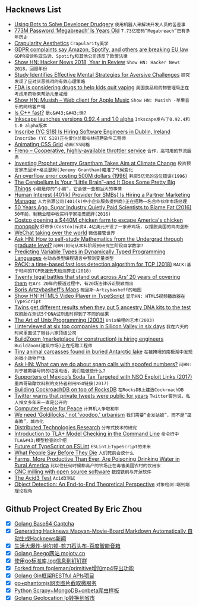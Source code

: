 ## Hacknews List


- [Using Bots to Solve Developer Drudgery](https://www.kensodev.com/posts/2019/01/18/using-bots-to-solve-developer-drudgery/)  `使用机器人来解决开发人员的苦差事`
- [773M Password ‘Megabreach’ Is Years Old](https://krebsonsecurity.com/2019/01/773m-password-megabreach-is-years-old/)  `7.73亿密码“Megabreach”已有多年历史`
- [Crapularity Aesthetics](https://makingandbreaking.org/article/crapularity-aesthetics/)  `Crapularity美学`
- [GDPR complaints say Amazon, Spotify, and others are breaking EU law](https://www.theverge.com/2019/1/18/18188174/gdpr-complaints-streaming-amazon-apple-spotify-netflix)  `GDPR投诉称亚马逊、Spotify和其他公司违反了欧盟法律`
- [Show HN: Hacker News 2018, Year in Review](https://chart.ly/stories/hacker-news-2018)  `Show HN: Hacker News 2018，回顾年份`
- [Study Identifies Effective Mental Strategies for Aversive Challenges](https://digest.bps.org.uk/2019/01/14/study-identifies-the-most-effective-mental-strategies-that-people-use-to-get-through-aversive-challenges/)  `研究发现了应对厌恶挑战的有效心理策略`
- [FDA is considering drugs to help kids quit vaping](https://lite.cnn.io/en/article/h_66afc59fee1feb0f28b5944c6a8b2384)  `美国食品和药物管理局正在考虑用药物来帮助儿童戒烟`
- [Show HN: Musish – Web client for Apple Music](https://musi.sh)  `Show HN: Musish -苹果音乐的网络客户端`
- [Is C&#43;&#43; fast?](https://zeuxcg.org/2019/01/17/is-c-fast/)  `是c&#43;&#43;快?`
- [Inkscape launches versions 0.92.4 and 1.0 alpha](https://inkscape.org/news/2019/01/17/inkscape-launches-version-0924/)  `Inkscape发布了0.92.4和1.0 alpha版本`
- [Inscribe (YC S18) Is Hiring Software Engineers in Dublin, Ireland](https://hire.withgoogle.com/public/jobs/inscribeai/view/P_AAAAAAGAADkHPDFXVieffr)  `Inscribe (YC S18)正在爱尔兰都柏林招聘软件工程师`
- [Animating CSS Grid](https://css-irl.info/animating-css-grid/)  `动画CSS网格`
- [Freno – Cooperative, highly-available throttler service](https://github.com/github/freno)  `合作，高可用的节流服务`
- [Investing Prophet Jeremy Grantham Takes Aim at Climate Change](https://www.bloomberg.com/news/articles/2019-01-17/jeremy-grantham-s-1-billion-plan-to-fight-climate-change)  `投资预言家杰里米•格兰瑟姆(Jeremy Grantham)瞄准了气候变化`
- [An overflow error costing 500M dollars (1996)](https://around.com/ariane.html)  `耗资5亿元的溢位错误(1996)`
- [The Cerebellum Is Your “Little Brain”–and It Does Some Pretty Big Things](https://www.scientificamerican.com/article/the-cerebellum-is-your-little-brain-and-it-does-some-pretty-big-things/)  `小脑是你的“小脑”，它会做一些相当大的事情`
- [Human Interest (401(k) Provider for SMBs) Is Hiring a Partner Marketing Manager](https://humaninterest.com/careers)  `人力资源公司(401(k)中小企业服务提供商)正在招聘一名合作伙伴市场经理`
- [50 Years Ago, Sugar Industry Quietly Paid Scientists to Blame Fat (2016)](https://www.npr.org/sections/thetwo-way/2016/09/13/493739074/50-years-ago-sugar-industry-quietly-paid-scientists-to-point-blame-at-fat)  `50年前，制糖业暗中收买科学家指责肥胖(2016)`
- [Costco opening a $440M chicken farm to escape America&#39;s chicken monopoly](https://www.cnbc.com/2018/12/05/costco--chickens-tyson-perdue-monopoly-america-agriculture-farming.html)  `好市多(Costco)斥资4.4亿美元开设了一家养鸡场，以摆脱美国的鸡肉垄断`
- [WeChat taking over the world](https://www.nytimes.com/2019/01/09/technology/personaltech/china-wechat.html)  `微信接管世界`
- [Ask HN: How to self-study Mathematics from the Undergrad through graduate level?](item?id=18939913)  `问HN:如何从本科阶段到研究生阶段自学数学?`
- [Predicting Variable Types in Dynamically Typed Programming Languages](https://arxiv.org/abs/1901.05138)  `在动态类型编程语言中预测变量类型`
- [RACK: a time-based fast loss detection algorithm for TCP (2018)](https://tools.ietf.org/id/draft-ietf-tcpm-rack-03.html)  `RACK:基于时间的TCP快速丢失检测算法(2018)`
- [Twenty legal battles that stand out across Ars’ 20 years of covering them](https://arstechnica.com/tech-policy/2019/01/20-legal-cases-across-20-years-these-are-our-favorites/)  `在Ars 20年的报道过程中，有20场法律诉讼脱颖而出`
- [Boris Artzybasheff’s Maps](https://makingmaps.net/2019/01/17/boris-artzybasheffs-maps/)  `鲍里斯·Artzybasheff的地图`
- [Show HN: HTML5 Video Player in TypeScript](https://github.com/matvp91/indigo-player)  `显示HN: HTML5视频播放器在TypeScript`
- [Twins get different results when they put 5 ancestry DNA kits to the test](https://www.cbc.ca/news/technology/dna-ancestry-kits-twins-marketplace-1.4980976)  `双胞胎在测试5个DNA试剂盒时得到了不同的结果`
- [The Art of Unix Programming (2003)](https://arp242.net/the-art-of-unix-programming/)  `Unix编程的艺术(2003)`
- [I interviewed at six top companies in Silicon Valley in six days](https://blog.usejournal.com/i-interviewed-at-six-top-companies-in-silicon-valley-in-six-days-and-stumbled-into-six-job-offers-fe9cc7bbc996)  `我在六天的时间里面试了硅谷六家顶级公司`
- [BuildZoom (marketplace for construction) is hiring engineers](https://jobs.lever.co/buildzoom)  `BuildZoom(建筑市场)正在招聘工程师`
- [Tiny animal carcasses found in buried Antarctic lake](https://www.nature.com/articles/d41586-019-00106-z)  `在被掩埋的南极湖中发现的微小动物尸体`
- [Ask HN: What can we do about spam calls with spoofed numbers?](item?id=18941190)  `问HN:对于被欺骗号码的垃圾电话，我们能做些什么?`
- [Supporters of Mexico’s Soda Tax Targeted with NSO Exploit Links (2017)](https://citizenlab.ca/2017/02/bittersweet-nso-mexico-spyware/)  `墨西哥碳酸饮料税的支持者利用NSO链接(2017)`
- [Building CockroachDB on top of RocksDB](https://www.cockroachlabs.com/blog/cockroachdb-on-rocksd/)  `在RocksDB上建造CockroachDB`
- [Twitter warns that private tweets were public for years](https://www.bbc.com/news/technology-46918859)  `Twitter警告说，私人推文多年来一直是公开的`
- [Computer People for Peace](https://eli.naeher.name/computer-people-for-peace/)  `计算机人争取和平`
- [We need ‘Goldilocks,’ not ‘voodoo,’ urbanism](https://www.cnu.org/publicsquare/2019/01/16/we-need-%E2%80%98goldilocks%E2%80%99-not-%E2%80%98voodoo%E2%80%99-urbanism)  `我们需要“金发姑娘”，而不是“巫毒教”，城市化`
- [Distributed Technologies Research](https://dtr.org/)  `分布式技术的研究`
- [Introduction to TLA&#43; Model Checking in the Command Line](https://medium.com/@bellmar/introduction-to-tla-model-checking-in-the-command-line-c6871700a6a2)  `命令行中TLA&#43;模型检查的介绍`
- [Future of TypeScript on ESLint](https://eslint.org/blog/2019/01/future-typescript-eslint)  `ESLint上TypeScript的未来`
- [What People Say Before They Die](https://www.theatlantic.com/family/archive/2019/01/how-do-people-communicate-before-death/580303/)  `人们死前会说什么`
- [Farms, More Productive Than Ever, Are Poisoning Drinking Water in Rural America](https://www.wsj.com/articles/farms-more-productive-than-ever-are-poisoning-drinking-water-in-rural-america-11547826031)  `比以往任何时候都高产的农场正在毒害美国农村的饮用水`
- [CNC milling with open source software](https://opensource.com/article/19/1/cnc-milling-open-source-software)  `数控铣削与开源软件`
- [The Acid3 Test](http://acid3.acidtests.org/)  `Acid3测试`
- [Object Detection: An End-to-End Theoretical Perspective](https://mlwhiz.com/blog/2018/09/22/object_detection/)  `对象检测:端到端理论视角`

## Github Project Created By Eric Zhou

- [x] [Golang Base64 Captcha](https://github.com/mojocn/base64Captcha)
- [x] [Generating Hacknews Maoyan-Movie-Board Markdown Automatically 自动生成Hacknews新闻](https://github.com/dejavuzhou/md-genie)
- [x] [生活大爆炸-谢尔顿-剪刀石头布-百度智能音箱](https://github.com/mojocn/dueros-bang-game)
- [x] [Golang Beego网站 mojotv.cn](https://github.com/mojocn/www.mojotv.cn)
- [x] [使用go标准库,log信息到钉钉群](https://github.com/mojocn/dooger)
- [x] [Forked from fogleman/primitive增加mp4导出功能](https://github.com/mojocn/primitive)
- [x] [Golang Gin框架RESTful APIs项目](https://github.com/JJJJJJJerk/ezier-golang-web-api-framework)
- [x] [go+phantomjs网页图片截取微服务](https://github.com/mojocn/screen_shot)
- [x] [Python Scrapy+MongoDB+cnbeta爬虫样板](https://github.com/mojocn/scrapy_mongodb_boilerplate_cnbeta)
- [x] [Golang Geolocation Ip转换到省市](https://github.com/mojocn/ip2location)